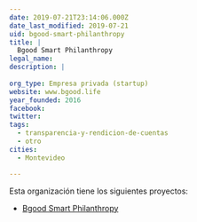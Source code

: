 ```yaml
---
date: 2019-07-21T23:14:06.000Z
date_last_modified: 2019-07-21
uid: bgood-smart-philanthropy
title: |
  Bgood Smart Philanthropy
legal_name: 
description: |
  
org_type: Empresa privada (startup)
website: www.bgood.life
year_founded: 2016
facebook: 
twitter: 
tags:
  - transparencia-y-rendicion-de-cuentas
  - otro
cities: 
  - Montevideo

---
```


Esta organización tiene los siguientes proyectos:

- [Bgood Smart Philanthropy](/proyectos/bgood-smart-philanthropy)
